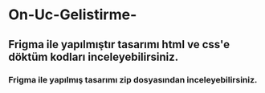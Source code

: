 ﻿# On-Uc-Gelistirme-

## Frigma ile yapılmıştır tasarımı html ve css'e döktüm kodları inceleyebilirsiniz.

### Frigma ile yapılmış tasarımı zip dosyasından inceleyebilirsiniz.
